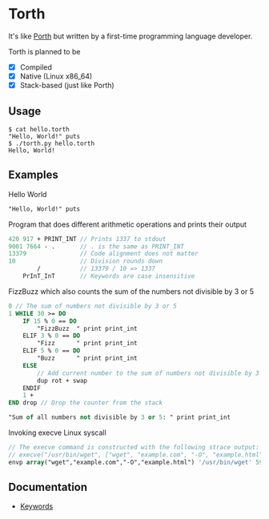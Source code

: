 # Torth

It's like [Porth](https://gitlab.com/tsoding/porth) but written by a first-time programming language developer.

Torth is planned to be

- [x] Compiled
- [x] Native (Linux x86_64)
- [x] Stack-based (just like Porth)

## Usage

```console
$ cat hello.torth
"Hello, World!" puts
$ ./torth.py hello.torth
Hello, World!
```

## Examples

Hello World

```pascal
"Hello, World!" puts
```

Program that does different arithmetic operations and prints their output

```pascal
420 917 + PRINT_INT // Prints 1337 to stdout
9001 7664 - .       // . is the same as PRINT_INT
13379               // Code alignment does not matter
10                  // Division rounds down
        /           // 13379 / 10 => 1337
    PrInT_InT       // Keywords are case insensitive
```

FizzBuzz which also counts the sum of the numbers not divisible by 3 or 5

```pascal
0 // The sum of numbers not divisible by 3 or 5
1 WHILE 30 >= DO
    IF 15 % 0 == DO
        "FizzBuzz  " print print_int
    ELIF 3 % 0 == DO
        "Fizz      " print print_int
    ELIF 5 % 0 == DO
        "Buzz      " print print_int
    ELSE
        // Add current number to the sum of numbers not divisible by 3 or 5
        dup rot + swap
    ENDIF
    1 +
END drop // Drop the counter from the stack

"Sum of all numbers not divisible by 3 or 5: " print print_int
```

Invoking execve Linux syscall

```pascal
// The execve command is constructed with the following strace output:
// execve("/usr/bin/wget", ["wget", "example.com", "-O", "example.html"], 0x7ffffec61f68)
envp array("wget","example.com","-O","example.html") '/usr/bin/wget' 59 syscall3
```

## Documentation

- [Keywords](./docs/keywords.md)
